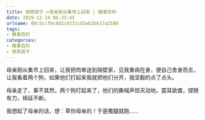 ```yaml
---
title: 搞笑段子->母亲刚从集市上回来 | 糗事百科
date: 2019-12-24 06:33:45
urlname: 00c5ccf8c8d2c9231cb5eb3bb17a2180
tags: 
- 糗事百科
categories:
- 糗事百科
- 搞笑段子
---
```

母亲刚从集市上回来，让我把肉串送到隔壁家，见我重病在身，便自己舍身而去，让我看着两个狗，如果他们打起来我就把他们分开，我坚毅的点了点头。

母亲走了，果不其然，两个狗打起来了，他们的撕喊声惊天动地，震耳欲聋，铿锵有力，绵延不断。

我想起了母亲的话，想：草你母亲的！于是撒腿就跑……


